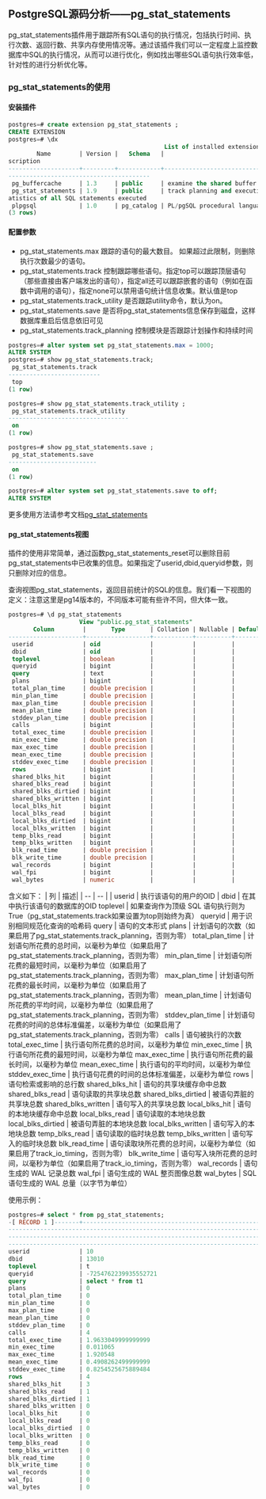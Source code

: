 ## PostgreSQL源码分析——pg_stat_statements
pg_stat_statements插件用于跟踪所有SQL语句的执行情况，包括执行时间、执行次数、返回行数、共享内存使用情况等。通过该插件我们可以一定程度上监控数据库中SQL的执行情况，从而可以进行优化，例如找出哪些SQL语句执行效率低，针对性的进行分析优化等。


### pg_stat_statements的使用

#### 安装插件
```sql
postgres=# create extension pg_stat_statements ;
CREATE EXTENSION
postgres=# \dx
                                            List of installed extensions
        Name        | Version |   Schema   |                              De
scription                               
--------------------+---------+------------+--------------------------------
----------------------------------------
 pg_buffercache     | 1.3     | public     | examine the shared buffer cache
 pg_stat_statements | 1.9     | public     | track planning and execution st
atistics of all SQL statements executed
 plpgsql            | 1.0     | pg_catalog | PL/pgSQL procedural language
(3 rows)
```

#### 配置参数

- pg_stat_statements.max  跟踪的语句的最大数目。 如果超过此限制，则删除执行次数最少的语句。 
- pg_stat_statements.track  控制跟踪哪些语句。指定top可以跟踪顶层语句（那些直接由客户端发出的语句），指定all还可以跟踪嵌套的语句（例如在函数中调用的语句），指定none可以禁用语句统计信息收集。默认值是top
- pg_stat_statements.track_utility  是否跟踪utility命令，默认为on。
- pg_stat_statements.save  是否将pg_stat_statements信息保存到磁盘，这样数据库重启后信息依旧可见
- pg_stat_statements.track_planning 控制模块是否跟踪计划操作和持续时间


```sql
postgres=# alter system set pg_stat_statements.max = 1000;
ALTER SYSTEM
postgres=# show pg_stat_statements.track;
 pg_stat_statements.track 
--------------------------
 top
(1 row)

postgres=# show pg_stat_statements.track_utility ;
 pg_stat_statements.track_utility 
----------------------------------
 on
(1 row)

postgres=# show pg_stat_statements.save ;
 pg_stat_statements.save 
-------------------------
 on
(1 row)

postgres=# alter system set pg_stat_statements.save to off;
ALTER SYSTEM
```
更多使用方法请参考文档[pg_stat_statements](http://postgres.cn/docs/15/pgstatstatements.html)


#### pg_stat_statements视图

插件的使用非常简单，通过函数pg_stat_statements_reset可以删除目前pg_stat_statements中已收集的信息。如果指定了userid,dbid,queryid参数，则只删除对应的信息。

查询视图pg_stat_statements，返回目前统计的SQL的信息。我们看一下视图的定义：注意这里是pg14版本的，不同版本可能有些许不同，但大体一致。
```sql
postgres=# \d pg_stat_statements
                    View "public.pg_stat_statements"
       Column        |       Type       | Collation | Nullable | Default 
---------------------+------------------+-----------+----------+---------
 userid              | oid              |           |          | 
 dbid                | oid              |           |          | 
 toplevel            | boolean          |           |          | 
 queryid             | bigint           |           |          | 
 query               | text             |           |          | 
 plans               | bigint           |           |          | 
 total_plan_time     | double precision |           |          | 
 min_plan_time       | double precision |           |          | 
 max_plan_time       | double precision |           |          | 
 mean_plan_time      | double precision |           |          | 
 stddev_plan_time    | double precision |           |          | 
 calls               | bigint           |           |          | 
 total_exec_time     | double precision |           |          | 
 min_exec_time       | double precision |           |          | 
 max_exec_time       | double precision |           |          | 
 mean_exec_time      | double precision |           |          | 
 stddev_exec_time    | double precision |           |          | 
 rows                | bigint           |           |          | 
 shared_blks_hit     | bigint           |           |          | 
 shared_blks_read    | bigint           |           |          | 
 shared_blks_dirtied | bigint           |           |          | 
 shared_blks_written | bigint           |           |          | 
 local_blks_hit      | bigint           |           |          | 
 local_blks_read     | bigint           |           |          | 
 local_blks_dirtied  | bigint           |           |          | 
 local_blks_written  | bigint           |           |          | 
 temp_blks_read      | bigint           |           |          | 
 temp_blks_written   | bigint           |           |          | 
 blk_read_time       | double precision |           |          | 
 blk_write_time      | double precision |           |          | 
 wal_records         | bigint           |           |          | 
 wal_fpi             | bigint           |           |          | 
 wal_bytes           | numeric          |           |          | 
```

含义如下：
| 列 | 描述| 
| -- | -- |
| userid | 执行该语句的用户的OID |
dbid  | 在其中执行该语句的数据库的OID
toplevel | 如果查询作为顶级 SQL 语句执行则为True（pg_stat_statements.track如果设置为top则始终为真）
queryid  | 用于识别相同规范化查询的哈希码
query  | 语句的文本形式
plans  | 计划语句的次数（如果启用了pg_stat_statements.track_planning，否则为零）
total_plan_time  |  计划语句所花费的总时间，以毫秒为单位（如果启用了pg_stat_statements.track_planning，否则为零）
min_plan_time | 计划语句所花费的最短时间，以毫秒为单位（如果启用了pg_stat_statements.track_planning，否则为零）
max_plan_time  | 计划语句所花费的最长时间，以毫秒为单位（如果启用了pg_stat_statements.track_planning，否则为零）
mean_plan_time  | 计划语句所花费的平均时间，以毫秒为单位（如果启用了pg_stat_statements.track_planning，否则为零）
stddev_plan_time | 计划语句花费的时间的总体标准偏差，以毫秒为单位（如果启用了pg_stat_statements.track_planning，否则为零）
calls  | 语句被执行的次数
total_exec_time  | 执行语句所花费的总时间，以毫秒为单位
min_exec_time  | 执行语句所花费的最短时间，以毫秒为单位
max_exec_time  | 执行语句所花费的最长时间，以毫秒为单位
mean_exec_time  | 执行语句的平均时间，以毫秒为单位
stddev_exec_time  | 执行语句花费的时间的总体标准偏差，以毫秒为单位
rows  | 语句检索或影响的总行数
shared_blks_hit  | 语句的共享块缓存命中总数
shared_blks_read  | 语句读取的共享块总数
shared_blks_dirtied | 被语句弄脏的共享块总数
shared_blks_written | 语句写入的共享块总数
local_blks_hit  | 语句的本地块缓存命中总数
local_blks_read  | 语句读取的本地块总数
local_blks_dirtied  | 被语句弄脏的本地块总数
local_blks_written  | 语句写入的本地块总数
temp_blks_read  | 语句读取的临时块总数
temp_blks_written  | 语句写入的临时块总数
blk_read_time | 语句读取块所花费的总时间，以毫秒为单位（如果启用了track_io_timing，否则为零）
blk_write_time  | 语句写入块所花费的总时间，以毫秒为单位（如果启用了track_io_timing，否则为零）
wal_records  | 语句生成的 WAL 记录总数
wal_fpi  | 语句生成的 WAL 整页图像总数
wal_bytes  | SQL 语句生成的 WAL 总量（以字节为单位）


使用示例：
```sql
postgres=# select * from pg_stat_statements;
-[ RECORD 1 ]-------+-------------------------------------------------------------------------------------------------------------------------------------------------------------------
----------------------------------------------------------------------------------------------------------------------------------------------------------------------------------------
----------------------------------------------------------------------------------------------------------------------------------------------------------------------------------------
--------------------------------------------------------------------------------------------------------------------------------------------
userid              | 10
dbid                | 13010
toplevel            | t
queryid             | -7254762239935552721
query               | select * from t1
plans               | 0
total_plan_time     | 0
min_plan_time       | 0
max_plan_time       | 0
mean_plan_time      | 0
stddev_plan_time    | 0
calls               | 4
total_exec_time     | 1.9633049999999999
min_exec_time       | 0.011065
max_exec_time       | 1.920548
mean_exec_time      | 0.4908262499999999
stddev_exec_time    | 0.8254525675889484
rows                | 4
shared_blks_hit     | 3
shared_blks_read    | 1
shared_blks_dirtied | 1
shared_blks_written | 0
local_blks_hit      | 0
local_blks_read     | 0
local_blks_dirtied  | 0
local_blks_written  | 0
temp_blks_read      | 0
temp_blks_written   | 0
blk_read_time       | 0
blk_write_time      | 0
wal_records         | 0
wal_fpi             | 0
wal_bytes           | 0

```